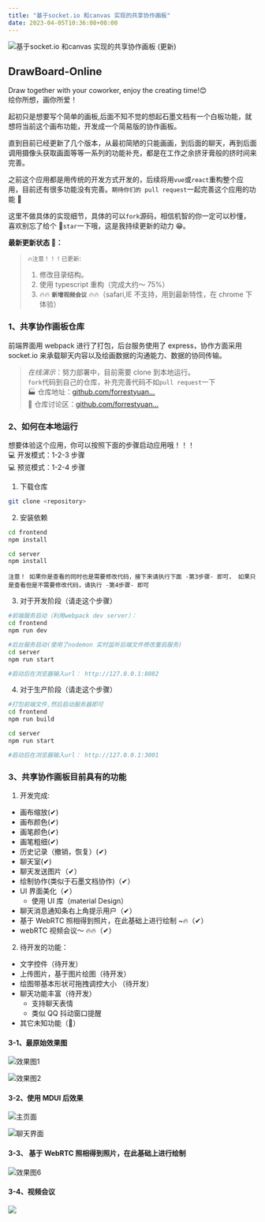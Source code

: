 ```yaml
---
title: "基于socket.io 和canvas 实现的共享协作画板"
date: 2023-04-05T10:36:08+08:00
---
```


![基于socket.io 和canvas 实现的共享协作画板 (更新)](https://p3-juejin.byteimg.com/tos-cn-i-k3u1fbpfcp/a3fed4a094044788ba97c9911c82b555~tplv-k3u1fbpfcp-zoom-crop-mark:1512:1512:1512:851.awebp)

## DrawBoard-Online

Draw together with your coworker, enjoy the creating time!😊  
绘你所想，画你所爱！

起初只是想要写个简单的画板,后面不知不觉的想起石墨文档有一个白板功能，就想将当前这个画布功能，开发成一个简易版的协作画板。

直到目前已经更新了几个版本，从最初简陋的只能画画，到后面的聊天，再到后面调用摄像头获取画面等等一系列的功能补充，都是在工作之余挤牙膏般的挤时间来完善。

之前这个应用都是用传统的开发方式开发的，后续将用`vue`或`react`重构整个应用，目前还有很多功能没有完善。`期待你们的 pull request`一起完善这个应用的功能 🤣

这里不做具体的实现细节，具体的可以`fork`源码，相信机智的你一定可以秒懂，喜欢别忘了给个 🌟`star`一下哦，这是我持续更新的动力 😁。

**最新更新状态 🚩：**

> `🔥注意！！！已更新`:
>
> 1. 修改目录结构。
> 2. 使用 typescript 重构（完成大约～ 75%）
> 3. 🔥🔥 **`新增视频会议`** 🔥🔥（safari,IE 不支持，用到最新特性，在 chrome 下体验）

### 1、共享协作画板仓库

前端界面用 webpack 进行了打包，后台服务使用了 express，协作方面采用 socket.io 来承载聊天内容以及绘画数据的沟通能力、数据的协同传输。

> _在线演示_：努力部署中，目前需要 clone 到本地运行。  
> `fork`代码到自己的仓库，补充完善代码不如`pull request`一下  
> 🏭 仓库地址：[github.com/forrestyuan…](https://github.com/forrestyuan/DrawBoard-Online)  
> 💬 仓库讨论区：[github.com/forrestyuan…](https://github.com/forrestyuan/DrawBoard-Online/discussions)

### 2、如何在本地运行

想要体验这个应用，你可以按照下面的步骤启动应用哦！！！  
💻 开发模式：1-2-3 步骤  
💻 预览模式：1-2-4 步骤

1. 下载仓库

```bash
git clone <repository>
```

2. 安装依赖

```bash
cd frontend
npm install

cd server
npm install
```

`注意！ 如果你是查看的同时也是需要修改代码，接下来请执行下面 -第3步骤- 即可， 如果只是查看但是不需要修改代码，请执行 -第4步骤- 即可`

3. 对于开发阶段（请走这个步骤）

```bash
#前端服务启动（利用webpack dev server）：
cd frontend
npm run dev

#后台服务启动(使用了nodemon 实时监听后端文件修改重启服务)
cd server
npm run start

#启动后在浏览器输入url： http://127.0.0.1:8082
```

4. 对于生产阶段（请走这个步骤）

```bash
#打包前端文件,然后启动服务器即可
cd frontend
npm run build

cd server
npm run start

#启动后在浏览器输入url： http://127.0.0.1:3001
```

### 3、共享协作画板目前具有的功能

1. 开发完成:

- 画布缩放(✔)
- 画布颜色(✔)
- 画笔颜色(✔)
- 画笔粗细(✔)
- 历史记录（撤销，恢复）(✔)
- 聊天室(✔)
- 聊天发送图片（✔）
- 绘制协作(类似于石墨文档协作)（✔）
- UI 界面美化（✔）
  - 使用 UI 库（material Design）
- 聊天消息通知条右上角提示用户（✔）
- 基于 WebRTC 照相得到照片，在此基础上进行绘制 ~🔥（✔）
- webRTC 视频会议～ 🔥🔥（✔）

2. 待开发的功能：

- 文字控件（待开发）
- 上传图片，基于图片绘图（待开发）
- 绘图带基本形状可拖拽调控大小 （待开发）
- 聊天功能丰富（待开发）
  - 支持聊天表情
  - 类似 QQ 抖动窗口提醒
- 其它未知功能（🤔）

#### 3-1、最原始效果图

![效果图1](https://p3-juejin.byteimg.com/tos-cn-i-k3u1fbpfcp/9b70c661339e493c8541e17c5ccd8afb~tplv-k3u1fbpfcp-zoom-in-crop-mark:4536:0:0:0.awebp)

![效果图2](https://p3-juejin.byteimg.com/tos-cn-i-k3u1fbpfcp/8f147023b8514b38b5fb7498588eb8f6~tplv-k3u1fbpfcp-zoom-in-crop-mark:4536:0:0:0.awebp)

#### 3-2、使用 MDUI 后效果

![主页面](https://p3-juejin.byteimg.com/tos-cn-i-k3u1fbpfcp/5f870af8c5da4d44b804d3781c2e0941~tplv-k3u1fbpfcp-zoom-in-crop-mark:4536:0:0:0.awebp)

![聊天界面](https://p3-juejin.byteimg.com/tos-cn-i-k3u1fbpfcp/d382ba9166e545a0b0b9af20ae9495c5~tplv-k3u1fbpfcp-zoom-in-crop-mark:4536:0:0:0.awebp)

#### 3-3、 基于 WebRTC 照相得到照片，在此基础上进行绘制

![效果图6](https://p3-juejin.byteimg.com/tos-cn-i-k3u1fbpfcp/5eee4fc8867544dab0941d72d70917b3~tplv-k3u1fbpfcp-zoom-in-crop-mark:4536:0:0:0.awebp)

#### 3-4、视频会议

![](https://p3-juejin.byteimg.com/tos-cn-i-k3u1fbpfcp/f65fac6973984c478fca0d0c59a317c8~tplv-k3u1fbpfcp-zoom-in-crop-mark:4536:0:0:0.awebp)
